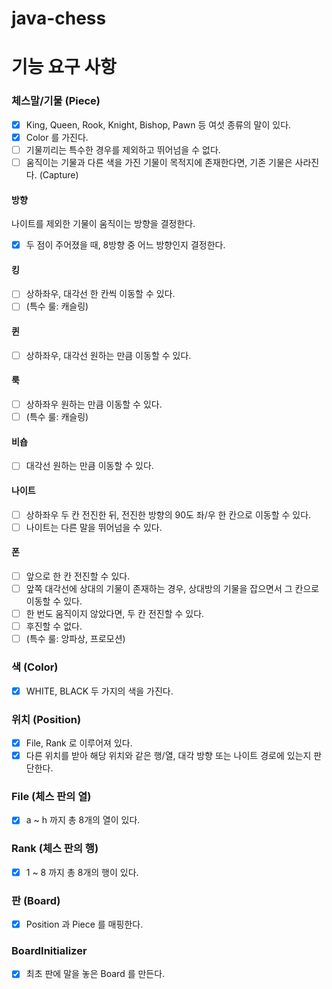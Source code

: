 # java-chess

# 기능 요구 사항

### 체스말/기물 (Piece)

- [x] King, Queen, Rook, Knight, Bishop, Pawn 등 여섯 종류의 말이 있다.
- [x] Color 를 가진다.
- [ ] 기물끼리는 특수한 경우를 제외하고 뛰어넘을 수 없다.
- [ ] 움직이는 기물과 다른 색을 가진 기물이 목적지에 존재한다면, 기존 기물은 사라진다. (Capture)

#### 방향

나이트를 제외한 기물이 움직이는 방향을 결정한다.

- [x] 두 점이 주어졌을 때, 8방향 중 어느 방향인지 결정한다.

#### 킹

- [ ] 상하좌우, 대각선 한 칸씩 이동할 수 있다.
- [ ] (특수 룰: 캐슬링)

#### 퀸

- [ ] 상하좌우, 대각선 원하는 만큼 이동할 수 있다.

#### 룩

- [ ] 상하좌우 원하는 만큼 이동할 수 있다.
- [ ] (특수 룰: 캐슬링)

#### 비숍

- [ ] 대각선 원하는 만큼 이동할 수 있다.

#### 나이트

- [ ] 상하좌우 두 칸 전진한 뒤, 전진한 방향의 90도 좌/우 한 칸으로 이동할 수 있다.
- [ ] 나이트는 다른 말을 뛰어넘을 수 있다.

#### 폰

- [ ] 앞으로 한 칸 전진할 수 있다.
- [ ] 앞쪽 대각선에 상대의 기물이 존재하는 경우, 상대방의 기물을 잡으면서 그 칸으로 이동할 수 있다.
- [ ] 한 번도 움직이지 않았다면, 두 칸 전진할 수 있다.
- [ ] 후진할 수 없다.
- [ ] (특수 룰: 앙파상, 프로모션)

### 색 (Color)

- [x] WHITE, BLACK 두 가지의 색을 가진다.

### 위치 (Position)

- [x] File, Rank 로 이루어져 있다.
- [x] 다른 위치를 받아 해당 위치와 같은 행/열, 대각 방향 또는 나이트 경로에 있는지 판단한다.

### File (체스 판의 열)

- [x] a ~ h 까지 총 8개의 열이 있다.

### Rank (체스 판의 행)

- [x] 1 ~ 8 까지 총 8개의 행이 있다.

### 판 (Board)

- [x] Position 과 Piece 를 매핑한다.

### BoardInitializer

- [x] 최초 판에 말을 놓은 Board 를 만든다.
